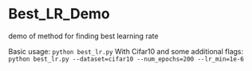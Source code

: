 # Best_LR_Demo
demo of method for finding best learning rate

Basic usage: `python best_lr.py`
With Cifar10 and some additional flags: `python best_lr.py --dataset=cifar10 --num_epochs=200 --lr_min=1e-6`
